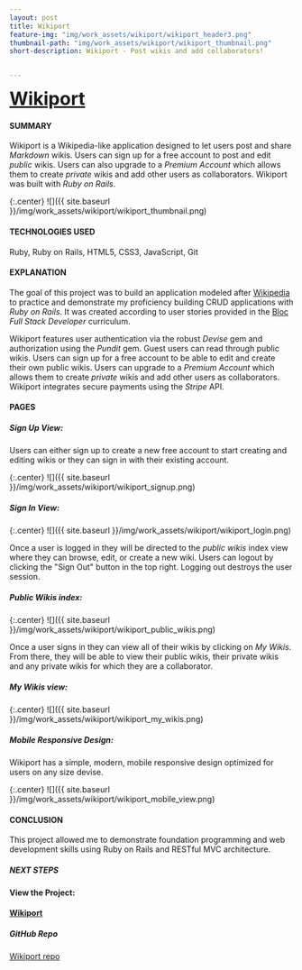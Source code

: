 ```yaml
---
layout: post
title: Wikiport
feature-img: "img/work_assets/wikiport/wikiport_header3.png"
thumbnail-path: "img/work_assets/wikiport/wikiport_thumbnail.png"
short-description: Wikiport - Post wikis and add collaborators!


---
```

**<a href="https://wikiport.herokuapp.com" target="_blank" style="font-size: 2rem;">Wikiport</a>**

#### **SUMMARY**

Wikiport is a Wikipedia-like application designed to let users post and share *Markdown* wikis. Users can sign up for a free account to post and edit *public* wikis. Users can also upgrade to a *Premium Account* which allows them to create *private* wikis and add other users as collaborators. Wikiport was built with *Ruby on Rails*.

{:.center}
![]({{ site.baseurl }}/img/work_assets/wikiport/wikiport_thumbnail.png)

#### **TECHNOLOGIES USED**

Ruby, Ruby on Rails, HTML5, CSS3, JavaScript, Git

#### **EXPLANATION**

The goal of this project was to build an application modeled after <a href="http://wikipedia.com" target="_blank">Wikipedia</a> to practice and demonstrate my proficiency building CRUD applications with *Ruby on Rails*. It was created according to user stories provided in the <a href="http://bloc.io" target="_blank">Bloc</a> *Full Stack Developer* curriculum.

Wikiport features user authentication via the robust *Devise* gem and authorization using the *Pundit* gem. Guest users can read through public wikis. Users can sign up for a free account to be able to edit and create their own public wikis. Users can upgrade to a *Premium Account* which allows them to create *private* wikis and add other users as collaborators. Wikiport integrates secure payments using the *Stripe* API.

#### **PAGES**

##### **Sign Up View:**

Users can either sign up to create a new free account to start creating and editing wikis or they can sign in with their existing account.

{:.center}
![]({{ site.baseurl }}/img/work_assets/wikiport/wikiport_signup.png)

##### **Sign In View:**

{:.center}
![]({{ site.baseurl }}/img/work_assets/wikiport/wikiport_login.png)

Once a user is logged in they will be directed to the *public wikis* index view where they can browse, edit, or create a new wiki. Users can logout by clicking the "Sign Out" button in the top right. Logging out destroys the user session.

##### **Public Wikis index:**

{:.center}
![]({{ site.baseurl }}/img/work_assets/wikiport/wikiport_public_wikis.png)

Once a user signs in they can view all of their wikis by clicking on *My Wikis*. From there, they will be able to view their public wikis, their private wikis and any private wikis for which they are a collaborator.

##### **My Wikis view:**

{:.center}
![]({{ site.baseurl }}/img/work_assets/wikiport/wikiport_my_wikis.png)

##### **Mobile Responsive Design:**

Wikiport has a simple, modern, mobile responsive design optimized for users on any size devise.

{:.center}
![]({{ site.baseurl }}/img/work_assets/wikiport/wikiport_mobile_view.png)

<!-- #### **SOLUTION** -->

#### **CONCLUSION**

This project allowed me to demonstrate foundation programming and web development skills using Ruby on Rails and RESTful MVC architecture.

##### **NEXT STEPS**

#### View the Project:

**<a href="https://wikiport.herokuapp.com" target="_blank">Wikiport</a>**

##### GitHub Repo
<a href="https://github.com/dmhuebner/wikiport" target="_blank">Wikiport repo</a>
